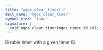 ```yaml
---
title: "mgos_clear_timer()"
decl_name: "mgos_clear_timer"
symbol_kind: "func"
signature: |
  void mgos_clear_timer(mgos_timer_id id);
---
```


Disable timer with a given timer ID. 

